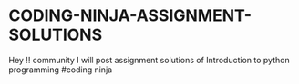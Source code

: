 # CODING-NINJA-ASSIGNMENT-SOLUTIONS
Hey !! community I will post assignment solutions of Introduction to python programming #coding ninja  
